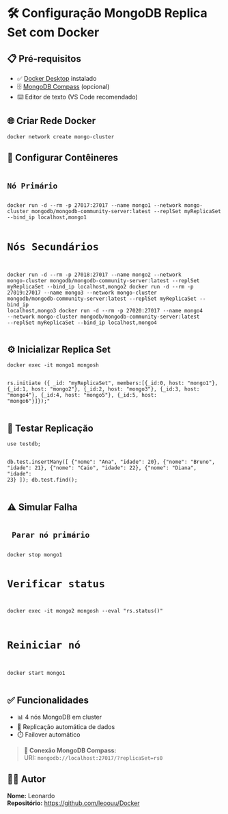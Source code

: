 <h1>🛠 Configuração MongoDB Replica Set com Docker</h1>

<h2>📋 Pré-requisitos</h2>
<ul>
    <li>✅ <a href="https://www.docker.com/products/docker-desktop/" target="_blank" rel="noopener noreferrer">Docker Desktop</a> instalado</li>
    <li>🗄️ <a href="https://www.mongodb.com/try/download/compass" target="_blank" rel="noopener noreferrer">MongoDB Compass</a> (opcional)</li>
    <li>⌨️ Editor de texto (VS Code recomendado)</li>
</ul>

<h2>🌐 Criar Rede Docker</h2>
<pre><code>docker network create mongo-cluster</code></pre>

<h2>🐳 Configurar Contêineres</h2>
<pre><code><h2>Nó Primário</h2>
docker run -d --rm -p 27017:27017 --name mongo1 --network mongo-cluster mongodb/mongodb-community-server:latest --replSet myReplicaSet --bind_ip localhost,mongo1

# Nós Secundários
docker run -d --rm -p 27018:27017 --name mongo2 --network mongo-cluster mongodb/mongodb-community-server:latest --replSet myReplicaSet --bind_ip localhost,mongo2
docker run -d --rm -p 27019:27017 --name mongo3 --network mongo-cluster mongodb/mongodb-community-server:latest --replSet myReplicaSet --bind_ip localhost,mongo3
docker run -d --rm -p 27020:27017 --name mongo4 --network mongo-cluster mongodb/mongodb-community-server:latest --replSet myReplicaSet --bind_ip localhost,mongo4</code></pre>

<h2>⚙️ Inicializar Replica Set</h2>
<pre><code>docker exec -it mongo1 mongosh

rs.initiate ({ _id: "myReplicaSet", members:[{_id:0, host: "mongo1"}, {_id:1, host: "mongo2"}, {_id:2, host: "mongo3"}, {_id:3, host: "mongo4"}, {_id:4, host: "mongo5"}, {_id:5, host: "mongo6"}]});"</code></pre>

<h2>🧪 Testar Replicação</h2>
<pre><code>use testdb;

db.test.insertMany([
    {"nome": "Ana", "idade": 20},
    {"nome": "Bruno", "idade": 21},
    {"nome": "Caio", "idade": 22},
    {"nome": "Diana", "idade": 23}
]);
db.test.find();</code></pre>

<h2>⚠️ Simular Falha</h2>
<pre><code><h2> Parar nó primário </h2>
docker stop mongo1

# Verificar status
docker exec -it mongo2 mongosh --eval "rs.status()"

# Reiniciar nó
docker start mongo1</code></pre>

<h2>✅ Funcionalidades</h2>
<ul>
    <li>📊 4 nós MongoDB em cluster</li>
    <li>🔄 Replicação automática de dados</li>
    <li>⏱️ Failover automático</li>
</ul>

<blockquote>
    <strong>🔌 Conexão MongoDB Compass:</strong><br>
    URI: <code>mongodb://localhost:27017/?replicaSet=rs0</code>
</blockquote>

<h2>👨‍💻 Autor</h2>
    <p><strong>Nome:</strong> Leonardo <br>
       <strong>Repositório:</strong> <a href="#">https://github.com/leoouu/Docker</a></p>
